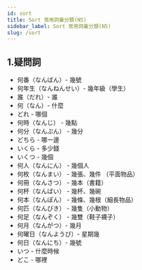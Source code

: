```yaml
---
id: sort
title: Sort 常用詞彙分類(N5)
sidebar_label: Sort 常用詞彙分類(N5)
slug: /sort
---
```

## 1.疑問詞
* 何番（なんばん）- 幾號
* 何年生（なんねんせい）- 幾年級（學生）
* 誰（だれ）- 誰
* 何（なん）- 什麼
* どれ - 哪個
* 何時（なんじ） - 幾點
* 何分（なんぷん） - 幾分
* どちら - 哪一邊
* いくら - 多少錢
* いくつ - 幾個
* 何人（なんにん） - 幾個人 
* 何枚（なんまい） - 幾張、幾件 （平面物品）
* 何冊（なんさつ） - 幾本（書籍） 
* 何杯（なんばい） - 幾杯、幾碗 
* 何本（なんぽん） - 幾條、幾根（細長物品） 
* 何匹（なんびき） - 幾隻（小動物）
* 何足（なんぞく） - 幾雙（鞋子襪子）
* 何月（なんがつ）- 幾月
* 何曜日（なんようび）- 星期幾 
* 何日（なんにち）- 幾號
* いつ - 什麼時候
* どこ - 哪裡
